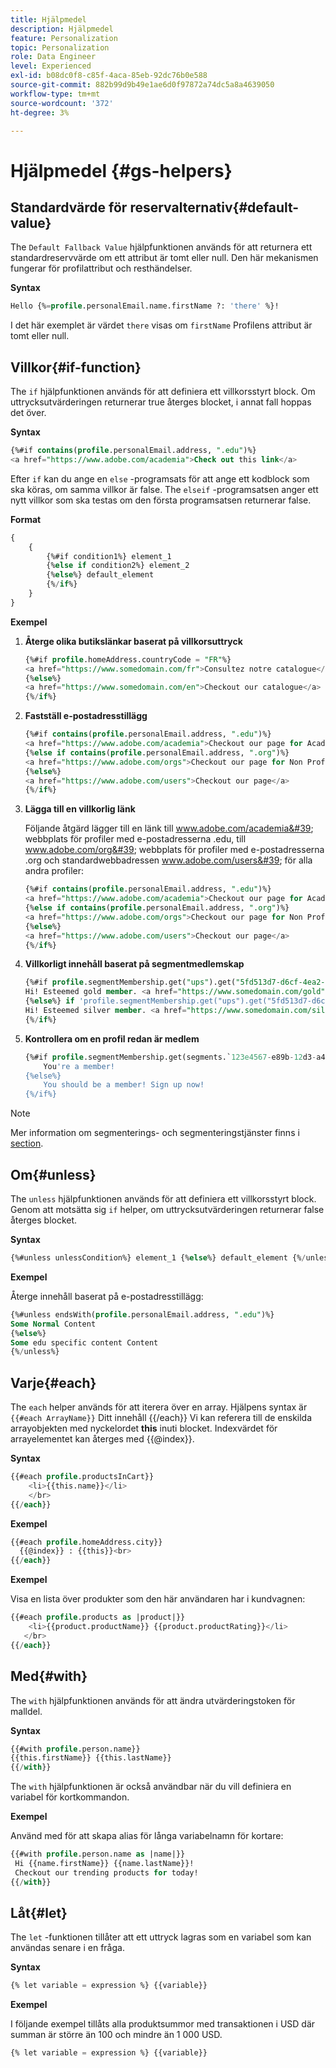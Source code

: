 ```yaml
---
title: Hjälpmedel
description: Hjälpmedel
feature: Personalization
topic: Personalization
role: Data Engineer
level: Experienced
exl-id: b08dc0f8-c85f-4aca-85eb-92dc76b0e588
source-git-commit: 882b99d9b49e1ae6d0f97872a74dc5a8a4639050
workflow-type: tm+mt
source-wordcount: '372'
ht-degree: 3%

---
```


# Hjälpmedel {#gs-helpers}

## Standardvärde för reservalternativ{#default-value}

The `Default Fallback Value` hjälpfunktionen används för att returnera ett standardreservvärde om ett attribut är tomt eller null. Den här mekanismen fungerar för profilattribut och resthändelser.

**Syntax**

```sql
Hello {%=profile.personalEmail.name.firstName ?: 'there' %}!
```

I det här exemplet är värdet `there` visas om `firstName` Profilens attribut är tomt eller null.

## Villkor{#if-function}

The `if` hjälpfunktionen används för att definiera ett villkorsstyrt block.
Om uttrycksutvärderingen returnerar true återges blocket, i annat fall hoppas det över.

**Syntax**

```sql
{%#if contains(profile.personalEmail.address, ".edu")%}
<a href="https://www.adobe.com/academia">Check out this link</a>
```

Efter `if` kan du ange en `else` -programsats för att ange ett kodblock som ska köras, om samma villkor är false.
The `elseif` -programsatsen anger ett nytt villkor som ska testas om den första programsatsen returnerar false.


**Format**

```sql
{
    {
        {%#if condition1%} element_1 
        {%else if condition2%} element_2 
        {%else%} default_element 
        {%/if%}
    }
}
```

**Exempel**

1. **Återge olika butikslänkar baserat på villkorsuttryck**

   ```sql
   {%#if profile.homeAddress.countryCode = "FR"%}
   <a href="https://www.somedomain.com/fr">Consultez notre catalogue</a>
   {%else%}
   <a href="https://www.somedomain.com/en">Checkout our catalogue</a>
   {%/if%}
   ```

1. **Fastställ e-postadresstillägg**

   ```sql
   {%#if contains(profile.personalEmail.address, ".edu")%}
   <a href="https://www.adobe.com/academia">Checkout our page for Academia personals</a>
   {%else if contains(profile.personalEmail.address, ".org")%}
   <a href="https://www.adobe.com/orgs">Checkout our page for Non Profits</a>
   {%else%}
   <a href="https://www.adobe.com/users">Checkout our page</a>
   {%/if%}
   ```

1. **Lägga till en villkorlig länk**

   Följande åtgärd lägger till en länk till www.adobe.com/academia&#39; webbplats för profiler med e-postadresserna .edu, till www.adobe.com/org&#39; webbplats för profiler med e-postadresserna .org och standardwebbadressen www.adobe.com/users&#39; för alla andra profiler:

   ```sql
   {%#if contains(profile.personalEmail.address, ".edu")%}
   <a href="https://www.adobe.com/academia">Checkout our page for Academia personals</a>
   {%else if contains(profile.personalEmail.address, ".org")%}
   <a href="https://www.adobe.com/orgs">Checkout our page for Non Profits</a>
   {%else%}
   <a href="https://www.adobe.com/users">Checkout our page</a>
   {%/if%}
   ```

1. **Villkorligt innehåll baserat på segmentmedlemskap**

   ```sql
   {%#if profile.segmentMembership.get("ups").get("5fd513d7-d6cf-4ea2-856a-585150041a8b").status = "existing"%}
   Hi! Esteemed gold member. <a href="https://www.somedomain.com/gold">Checkout your exclusive perks </a>
   {%else%} if 'profile.segmentMembership.get("ups").get("5fd513d7-d6cf-4ea2-856a-585150041a8c").status = "existing"'%}
   Hi! Esteemed silver member. <a href="https://www.somedomain.com/silver">Checkout your exclusive perks </a>
   {%/if%}
   ```

1. **Kontrollera om en profil redan är medlem**

   ```sql
   {%#if profile.segmentMembership.get(segments.`123e4567-e89b-12d3-a456-426614174000`.id)%}
       You're a member!
   {%else%}
       You should be a member! Sign up now!
   {%/if%}
   ```

>[!NOTE]
>
>Mer information om segmenterings- och segmenteringstjänster finns i [section](../../segment/about-segments.md).


## Om{#unless}

The `unless` hjälpfunktionen används för att definiera ett villkorsstyrt block. Genom att motsätta sig `if`  helper, om uttrycksutvärderingen returnerar false återges blocket.

**Syntax**

```sql
{%#unless unlessCondition%} element_1 {%else%} default_element {%/unless%}
```

**Exempel**

Återge innehåll baserat på e-postadresstillägg:

```sql
{%#unless endsWith(profile.personalEmail.address, ".edu")%}
Some Normal Content
{%else%}
Some edu specific content Content
{%/unless%}
```

## Varje{#each}

The `each` helper används för att iterera över en array.
Hjälpens syntax är ```{{#each ArrayName}}``` Ditt innehåll {{/each}} Vi kan referera till de enskilda arrayobjekten med nyckelordet **this** inuti blocket. Indexvärdet för arrayelementet kan återges med {{@index}}.

**Syntax**

```sql
{{#each profile.productsInCart}}
    <li>{{this.name}}</li>
    </br>
{{/each}}
```

**Exempel**

```sql
{{#each profile.homeAddress.city}}
  {{@index}} : {{this}}<br>
{{/each}}
```

**Exempel**

Visa en lista över produkter som den här användaren har i kundvagnen:

```sql
{{#each profile.products as |product|}}
    <li>{{product.productName}} {{product.productRating}}</li>
   </br>
{{/each}}
```

## Med{#with}

The `with` hjälpfunktionen används för att ändra utvärderingstoken för malldel.

**Syntax**

```sql
{{#with profile.person.name}}
{{this.firstName}} {{this.lastName}}
{{/with}}
```

The `with` hjälpfunktionen är också användbar när du vill definiera en variabel för kortkommandon.

**Exempel**

Använd med för att skapa alias för långa variabelnamn för kortare:

```sql
{{#with profile.person.name as |name|}}
 Hi {{name.firstName}} {{name.lastName}}!
 Checkout our trending products for today!
{{/with}}
```

## Låt{#let}

The `let` -funktionen tillåter att ett uttryck lagras som en variabel som kan användas senare i en fråga.

**Syntax**

```sql
{% let variable = expression %} {{variable}}
```

**Exempel**

I följande exempel tillåts alla produktsummor med transaktionen i USD där summan är större än 100 och mindre än 1 000 USD.

```sql
{% let variable = expression %} {{variable}}
```
